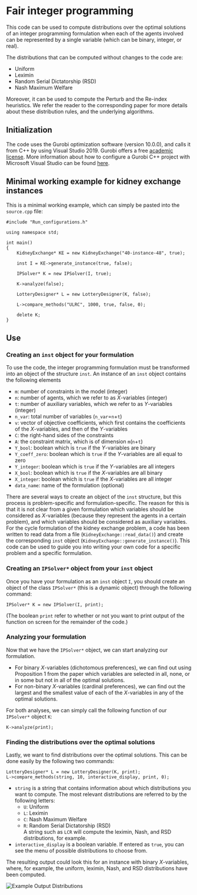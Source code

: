 # Fair integer programming

This code can be used to compute distributions over the optimal solutions of an integer programming formulation when each of the agents involved can be represented by a single variable (which can be binary, integer, or real).

The distributions that can be computed without changes to the code are:
* Uniform
* Leximin
* Random Serial Dictatorship (RSD)
* Nash Maximum Welfare

Moreover, it can be used to compute the Perturb and the Re-index heuristics. We refer the reader to the corresponding paper for more details about these distribution rules, and the underlying algorithms.

## Initialization
The code uses the Gurobi optimization software (version 10.0.0), and calls it from C++ by using Visual Studio 2019. Gurobi offers a free [academic license][2]. More information about how to configure a Gurobi C++ project with Microsoft Visual Studio can be found [here][1].

[1]: https://support.gurobi.com/hc/en-us/articles/360013194392-How-do-I-configure-a-new-Gurobi-C-project-with-Microsoft-Visual-Studio-2017-
[2]: https://www.gurobi.com/academia/academic-program-and-licenses/

## Minimal working example for kidney exchange instances
This is a minimal working example, which can simply be pasted into the `source.cpp` file:  

```
#include "Run_configurations.h"

using namespace std;

int main()
{
	KidneyExchange* KE = new KidneyExchange("40-instance-48", true);

	inst I = KE->generate_instance(true, false);
	
	IPSolver* K = new IPSolver(I, true);
	
	K->analyze(false);
	
	LotteryDesigner* L = new LotteryDesigner(K, false);

	L->compare_methods("ULRC", 1000, true, false, 0);
	
	delete K;	
}
```

## Use
### Creating an `inst` object for your formulation
To use the code, the integer programming formulation must be transformed into an object of the structure `inst`. An instance of an `inst` object contains the following elements
* `m`: number of constraints in the model (integer)
* `n`: number of agents, which we refer to as $X$-variables (integer)
* `t`: number of auxiliary variables, which we refer to as $Y$-variables (integer)
* `n_var`: total number of variables (`n_var`=`n`+`t`)
* `v`: vector of objective coefficients, which first contains the coefficients of the $X$-variables, and then of the $Y$-variables
* `C`: the right-hand sides of the constraints
* `A`: the constraint matrix, which is of dimension `m`(`n`+`t`)
* `Y_bool`: boolean which is `true` if the $Y$-variables are binary
* `Y_coeff_zero`: boolean which is `true` if the $Y$-variables are all equal to zero
* `Y_integer`: boolean which is `true` if the $Y$-variables are all integers
* `X_bool`: boolean which is `true` if the $X$-variables are all binary
* `X_integer`: boolean which is `true` if the $X$-variables are all integer
* `data_name`: name of the formulation (optional)

There are several ways to create an object of the `inst` structure, but this process is problem-specific and formulation-specific. The reason for this is that it is not clear from a given formulation which variables should be considered as $X$-variables (because they represent the agents in a certain problem), and which variables should be considered as auxiliary variables. For the cycle formulation of the kidney exchange problem, a code has been written to read data from a file (`KidneyExchange::read_data()`) and create the corresponding `inst` object (`KidneyExchange::generate_instance()`). This code can be used to guide you into writing your own code for a specific problem and a specific formulation.

### Creating an `IPSolver*` object from your `inst` object
Once you have your formulation as an `inst` object `I`, you should create an object of the class `IPSolver*` (this is a dynamic object) through the following command:  

```
IPSolver* K = new IPSolver(I, print);
```  

(The boolean `print` refer to whether or not you want to print output of the function on screen for the remainder of the code.)

### Analyzing your formulation
Now that we have the `IPSolver*` object, we can start analyzing our formulation.  
* For binary $X$-variables (dichotomous preferences), we can find out using Proposition 1 from the paper which variables are selected in all, none, or in some but not in all of the optimal solutions.
* For non-binary $X$-variables (cardinal preferences), we can find out the largest and the smallest value of each of the $X$-variables in any of the optimal solutions.

For both analyses, we can simply call the following function of our `IPSolver*` object `K`:  

```
K->analyze(print);
```

### Finding the distributions over the optimal solutions
Lastly, we want to find distributions over the optimal solutions. This can be done easily by the following two commands:

```
LotteryDesigner* L = new LotteryDesigner(K, print);
L->compare_methods(string, 10, interactive_display, print, 0);
```

* `string` is a string that contains information about which distributions you want to compute. The most relevant distributions are referred to by the following letters:
     * `U`: Uniform
     * `L`: Leximin
     * `C`: Nash Maximum Welfare
     * `R`: Random Serial Dictatorship (RSD)  
  A string such as `LCR` will compute the leximin, Nash, and RSD distributions, for example.
* `interactive_display` is a boolean variable. If entered as `true`, you can see the menu of possible distributions to choose from.

The resulting output could look this for an instance with binary $X$-variables, where, for example, the uniform, leximin, Nash, and RSD distributions have been computed.  

![Example Output Distributions](https://github.com/DemeulemeesterT/Fair-Integer-Programming/assets/59369043/954b0065-070a-4991-a18c-f5221bfc5675)


  



